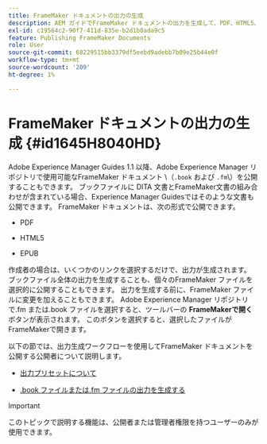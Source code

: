 ```yaml
---
title: FrameMaker ドキュメントの出力の生成
description: AEM ガイドでFrameMaker ドキュメントの出力を生成して、PDF、HTML5、EPUB形式で公開する方法を説明します。
exl-id: c19564c2-90f7-411d-835e-b2d1b0ada9c5
feature: Publishing FrameMaker Documents
role: User
source-git-commit: 68229515bb3379df5eebd9adebb7b09e25b44e0f
workflow-type: tm+mt
source-wordcount: '209'
ht-degree: 1%

---
```


# FrameMaker ドキュメントの出力の生成 {#id1645H8040HD}

Adobe Experience Manager Guides 1.1 以降、Adobe Experience Manager リポジトリで使用可能なFrameMaker ドキュメント \（`.book` および `.fm`\）を公開することもできます。 ブックファイルに DITA 文書とFrameMaker文書の組み合わせが含まれている場合、Experience Manager Guidesではそのような文書も公開できます。 FrameMaker ドキュメントは、次の形式で公開できます。

- PDF

- HTML5

- EPUB


作成者の場合は、いくつかのリンクを選択するだけで、出力が生成されます。 ブックファイル全体の出力を生成することも、個々のFrameMaker ファイルを選択的に公開することもできます。 出力を生成する前に、FrameMaker ファイルに変更を加えることもできます。 Adobe Experience Manager リポジトリで.fm または.book ファイルを選択すると、ツールバーの **FrameMakerで開く** ボタンが表示されます。 このボタンを選択すると、選択したファイルがFrameMakerで開きます。

以下の節では、出力生成ワークフローを使用してFrameMaker ドキュメントを公開する公開者について説明します。

- [出力プリセットについて](fm-output-understand-presets.md#)

- [.book ファイルまたは.fm ファイルの出力を生成する](fm-output-generate.md#)

>[!IMPORTANT]
>
> このトピックで説明する機能は、公開者または管理者権限を持つユーザーのみが使用できます。
